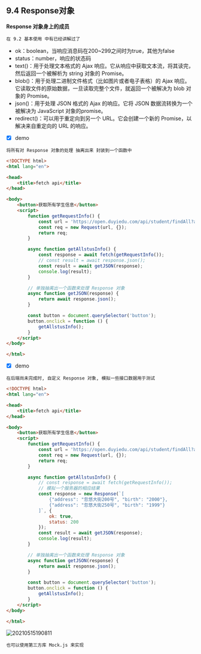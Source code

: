 ## 9.4 Response对象

**Response 对象身上的成员**

`在 9.2 基本使用 中有已经讲解过了`

- ok：boolean，当响应消息码在200~299之间时为true，其他为false
- status：number，响应的状态码
- text()：用于处理文本格式的 Ajax 响应。它从响应中获取文本流，将其读完，然后返回一个被解析为 string 对象的 Promise。
- blob()：用于处理二进制文件格式（比如图片或者电子表格）的 Ajax 响应。它读取文件的原始数据，一旦读取完整个文件，就返回一个被解决为 blob 对象的 Promise。
- json()：用于处理 JSON 格式的 Ajax 的响应。它将 JSON 数据流转换为一个被解决为 JavaScript 对象的promise。
- redirect()：可以用于重定向到另一个 URL。它会创建一个新的 Promise，以解决来自重定向的 URL 的响应。

- [x] demo

`将所有对 Response 对象的处理 抽离出来 封装到一个函数中`

```html
<!DOCTYPE html>
<html lang="en">

<head>
    <title>fetch api</title>
</head>

<body>
    <button>获取所有学生信息</button>
    <script>
        function getRequestInfo() {
            const url = 'https://open.duyiedu.com/api/student/findAll?appkey=_abc123_1606358542486';
            const req = new Request(url, {});
            return req;
        }

        async function getAllstusInfo() {
            const response = await fetch(getRequestInfo());
            // const result = await response.json();
            const result = await getJSON(response);
            console.log(result);
        }

        // 单独抽离出一个函数来处理 Response 对象
        async function getJSON(response) {
            return await response.json();
        }

        const button = document.querySelector('button');
        button.onclick = function () {
            getAllstusInfo();
        }
    </script>
</body>

</html>
```

- [x] demo

`在后端尚未完成时, 自定义 Response 对象, 模拟一些接口数据用于测试`

```html
<!DOCTYPE html>
<html lang="en">

<head>
    <title>fetch api</title>
</head>

<body>
    <button>获取所有学生信息</button>
    <script>
        function getRequestInfo() {
            const url = 'https://open.duyiedu.com/api/student/findAll?appkey=_abc123_1606358542486';
            const req = new Request(url, {});
            return req;
        }

        async function getAllstusInfo() {
            // const response = await fetch(getRequestInfo());
            // 模拟一个服务器的相应结果
            const response = new Response(`[
                {"address": "忽悠大街200号", "birth": "2000"},
                {"address": "忽悠大街250号", "birth": "1999"}
            ]`, {
                ok: true,
                status: 200
            });
            const result = await getJSON(response);
            console.log(result);
        }

        // 单独抽离出一个函数来处理 Response 对象
        async function getJSON(response) {
            return await response.json();
        }

        const button = document.querySelector('button');
        button.onclick = function () {
            getAllstusInfo();
        }
    </script>
</body>

</html>
```

![20210515190811](https://cdn.jsdelivr.net/gh/123taojiale/dahuyou_picture@main/blogs/20210515190811.png)

```
也可以使用第三方库 Mock.js 来实现
```
